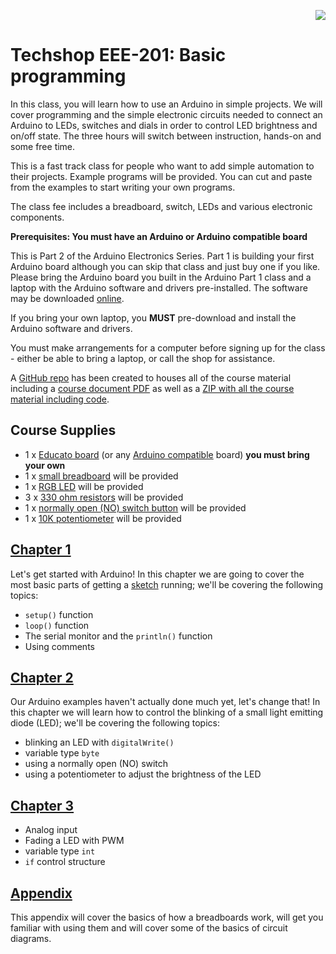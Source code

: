 <p align="right">
    <img src="https://cdn.rawgit.com/ConstantinoSchillebeeckx/Techshop-EEE-201/master/TS_logo.png">
</p>

# Techshop EEE-201: Basic programming

In this class, you will learn how to use an Arduino in simple projects.  We will cover programming and the simple electronic circuits needed to connect an Arduino to LEDs, switches and dials in order to control LED brightness and on/off state.  The three hours will switch between instruction, hands-on and some free time.  

This is a fast track class for people who want to add simple automation to their projects. Example programs will be provided. You can cut and paste from the examples to start writing your own programs.

The class fee includes a breadboard, switch, LEDs and various electronic components.

**Prerequisites: You must have an Arduino or Arduino compatible board**

This is Part 2 of the Arduino Electronics Series. Part 1 is building your first Arduino board although you can skip that class and just buy one if you like. Please bring the Arduino board you built in the Arduino Part 1 class and a laptop with the Arduino software and drivers pre-installed. The software may be downloaded [online](https://www.arduino.cc/en/Main/Software).

If you bring your own laptop, you **MUST** pre-download and install the Arduino software and drivers.

You must make arrangements for a computer before signing up for the class - either be able to bring a laptop, or call the shop for assistance.

A [GitHub repo](https://github.com/ConstantinoSchillebeeckx/Techshop-EEE-201) has been created to houses all of the course material including a [course document PDF](https://cdn.rawgit.com/ConstantinoSchillebeeckx/Techshop-EEE-201/master/EE201.pdf) as well as a [ZIP with all the course material including code](https://github.com/ConstantinoSchillebeeckx/Techshop-EEE-201/archive/master.zip).


## Course Supplies

- 1 x [Educato board](https://moderndevice.com/product/educato/) (or any [Arduino compatible](https://en.wikipedia.org/wiki/List_of_Arduino_boards_and_compatible_systems) board) **you must bring your own**
- 1 x [small breadboard](https://www.sparkfun.com/products/12002) will be provided
- 1 x [RGB LED](https://www.sparkfun.com/products/11679) will be provided
- 3 x [330 ohm resistors](https://www.sparkfun.com/products/11507) will be provided
- 1 x [normally open (NO) switch button](https://www.sparkfun.com/products/9190) will be provided
- 1 x [10K potentiometer](https://www.sparkfun.com/products/9806) will be provided


## [Chapter 1](https://github.com/ConstantinoSchillebeeckx/Techshop-EEE-201/tree/master/chapter_1)

Let's get started with Arduino!  In this chapter we are going to cover the most basic parts of getting a [sketch](https://www.arduino.cc/en/Tutorial/Sketch) running; we'll be covering the following topics:
- `setup()` function
- `loop()` function
- The serial monitor and the `println()` function
- Using comments


## [Chapter 2](https://github.com/ConstantinoSchillebeeckx/Techshop-EEE-201/tree/master/chapter_2)

Our Arduino examples haven't actually done much yet, let's change that!  In this chapter we will learn how to control the blinking of a small light emitting diode (LED); we'll be covering the following topics:
- blinking an LED with `digitalWrite()`
- variable type `byte`
- using a normally open (NO) switch 
- using a potentiometer to adjust the brightness of the LED


## [Chapter 3](https://github.com/ConstantinoSchillebeeckx/Techshop-EEE-201/tree/master/chapter_3)

- Analog input
- Fading a LED with PWM
- variable type `int`
- `if` control structure

## [Appendix](https://github.com/ConstantinoSchillebeeckx/Techshop-EEE-201/tree/master/appendix)

This appendix will cover the basics of how a breadboards work, will get you familiar with using them and will cover some of the basics of circuit diagrams.

